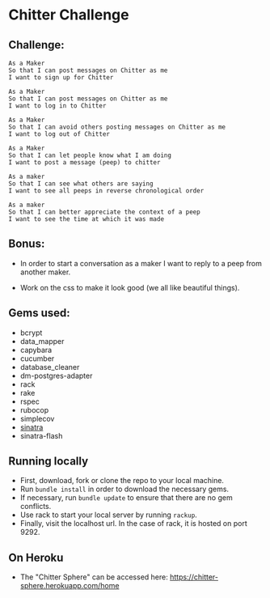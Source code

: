 Chitter Challenge
=================

Challenge:
-------

```
As a Maker
So that I can post messages on Chitter as me
I want to sign up for Chitter

As a Maker
So that I can post messages on Chitter as me
I want to log in to Chitter

As a Maker
So that I can avoid others posting messages on Chitter as me
I want to log out of Chitter

As a Maker
So that I can let people know what I am doing  
I want to post a message (peep) to chitter

As a maker
So that I can see what others are saying  
I want to see all peeps in reverse chronological order

As a maker
So that I can better appreciate the context of a peep
I want to see the time at which it was made
```

Bonus:
---------

* In order to start a conversation as a maker I want to reply to a peep from another maker.

* Work on the css to make it look good (we all like beautiful things).

Gems used:
----------
* bcrypt
* data_mapper
* capybara
* cucumber
* database_cleaner
* dm-postgres-adapter
* rack
* rake
* rspec
* rubocop
* simplecov
* [sinatra](https://github.com/sinatra/sinatra)
* sinatra-flash


Running locally
-----------
* First, download, fork or clone the repo to your local machine.
* Run ```bundle install``` in order to download the necessary gems.
* If necessary, run ```bundle update``` to ensure that there are no gem conflicts.
* Use rack to start your local server by running ```rackup```.
* Finally, visit the localhost url. In the case of rack, it is hosted on port 9292.

On Heroku
-----------
* The "Chitter Sphere" can be accessed here: https://chitter-sphere.herokuapp.com/home
